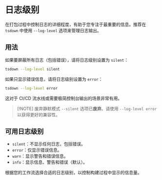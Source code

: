 # 日志级别

在打包过程中控制日志的详细程度，有助于您专注于最重要的信息。推荐在 `tsdown` 中使用 `--log-level` 选项来管理日志输出。

## 用法

如果要屏蔽所有日志（包括错误），请将日志级别设置为 `silent`：

```bash
tsdown --log-level silent
```

如果只显示错误信息，请将日志级别设置为 `error`：

```bash
tsdown --log-level error
```

这对于 CI/CD 流水线或需要极简控制台输出的场景非常有用。

> [!NOTE] 废弃静默模式
> `--silent` 选项已**废弃**。请使用 `--log-level error` 以获得更好的兼容性。

## 可用日志级别

- `silent`：不显示任何日志，包括错误。
- `error`：仅显示错误信息。
- `warn`：显示警告和错误信息。
- `info`：显示信息、警告和错误（默认）。

根据您的工作流选择合适的日志级别，以控制构建过程中显示的信息量。
